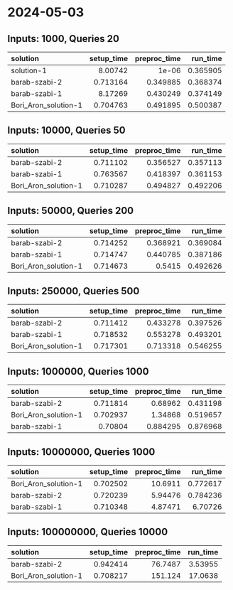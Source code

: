 # 2024-05-03

## Inputs: 1000, Queries 20

| solution             |   setup_time |   preproc_time |   run_time |
|:---------------------|-------------:|---------------:|-----------:|
| solution-1           |     8.00742  |       1e-06    |   0.365905 |
| barab-szabi-2        |     0.713164 |       0.349885 |   0.368374 |
| barab-szabi-1        |     8.17269  |       0.430249 |   0.374149 |
| Bori_Aron_solution-1 |     0.704763 |       0.491895 |   0.500387 |

## Inputs: 10000, Queries 50

| solution             |   setup_time |   preproc_time |   run_time |
|:---------------------|-------------:|---------------:|-----------:|
| barab-szabi-2        |     0.711102 |       0.356527 |   0.357113 |
| barab-szabi-1        |     0.763567 |       0.418397 |   0.361153 |
| Bori_Aron_solution-1 |     0.710287 |       0.494827 |   0.492206 |

## Inputs: 50000, Queries 200

| solution             |   setup_time |   preproc_time |   run_time |
|:---------------------|-------------:|---------------:|-----------:|
| barab-szabi-2        |     0.714252 |       0.368921 |   0.369084 |
| barab-szabi-1        |     0.714747 |       0.440785 |   0.387186 |
| Bori_Aron_solution-1 |     0.714673 |       0.5415   |   0.492626 |

## Inputs: 250000, Queries 500

| solution             |   setup_time |   preproc_time |   run_time |
|:---------------------|-------------:|---------------:|-----------:|
| barab-szabi-2        |     0.711412 |       0.433278 |   0.397526 |
| barab-szabi-1        |     0.718532 |       0.553278 |   0.493201 |
| Bori_Aron_solution-1 |     0.717301 |       0.713318 |   0.546255 |

## Inputs: 1000000, Queries 1000

| solution             |   setup_time |   preproc_time |   run_time |
|:---------------------|-------------:|---------------:|-----------:|
| barab-szabi-2        |     0.711814 |       0.68962  |   0.431198 |
| Bori_Aron_solution-1 |     0.702937 |       1.34868  |   0.519657 |
| barab-szabi-1        |     0.70804  |       0.884295 |   0.876968 |

## Inputs: 10000000, Queries 1000

| solution             |   setup_time |   preproc_time |   run_time |
|:---------------------|-------------:|---------------:|-----------:|
| Bori_Aron_solution-1 |     0.702502 |       10.6911  |   0.772617 |
| barab-szabi-2        |     0.720239 |        5.94476 |   0.784236 |
| barab-szabi-1        |     0.710348 |        4.87471 |   6.70726  |

## Inputs: 100000000, Queries 10000

| solution             |   setup_time |   preproc_time |   run_time |
|:---------------------|-------------:|---------------:|-----------:|
| barab-szabi-2        |     0.942414 |        76.7487 |    3.53955 |
| Bori_Aron_solution-1 |     0.708217 |       151.124  |   17.0638  |